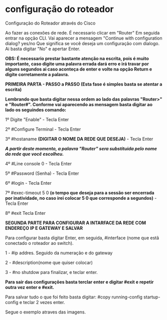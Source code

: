 # configuração do roteador
Configuração do Roteador através do Cisco

Ao fazer as conexões de rede. É necessario clicar em "Router"
Em seguida entrar na opção CLI. Vai aparecer a mensagem "Continue with configuration dialog? yes/no
Que significa se você deseja um configuração com dialogo. Ai basta digitar "No" e apertar Enter.

<b>OBS: É necessario prestar bastante atenção na escrita, pois é muito importante, caso digite uma palavra errada dará erro e irá travar por alguns segundos ai caso aconteça de enter e volte na opção Return e digite corretamente a palavra.</b>

<b>PRIMEIRA PARTA - PASSO a PASSO (Esta fase é simples basta se atentar a escrita)</b>

<b>Lembrando que basta digitar nessa ordem ao lado das palavras "Router>" e "Router#". Conforme vai aparecendo as mensagem basta digitar ao lado os seguindes comando:</b>

1º Digite "Enable" - Tecla Enter

2º #Configure Terminal - Tecla Enter

3º #hostaname <b>(DIGITAR O NOME DA REDE QUE DESEJA)</b> - Tecla Enter

<b><i>A partir deste momento, a palavra "Router" sera substituida pelo nome da rede que você escolheu.</b></i>

4º #Line console 0 - Tecla Enter

5º #Password (Senha) - Tecla Enter

6º #login - Tecla Enter

7º #exec-timeout 5 0 <b>(o tempo que deseja para a sessão ser encerrada por inatividade,  no caso irei colocar 5 0 que corresponde a segundos)</b> - Tecla Enter

8º #exit Tecla Enter

<b>SEGUNDA PARTE PARA CONFIGURAR A INTARFACE DA REDE COM ENDEREÇO IP E GATEWAY E SALVAR</b>

Para configurar basta digitar Enter, em seguida, #interface  (nome que estã conectado o roteador ao switch).

1 - #ip addres. Seguido da numeração e do gateway

2 - #description(nome que quiser colocar)

3 - #no shutdow para finalizar, e  teclar enter.

<b> Para sair das configurações basta terclar enter e digitar #exit e repetir outra vez enter e #exit.</b>

Para salvar tudo o que foi feito basta digitar: #copy  running-config  startup-config e teclar 2 vezes enter.

Segue o exemplo atraves das imagens.



